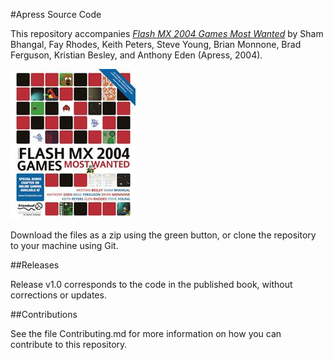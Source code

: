 #Apress Source Code

This repository accompanies [*Flash MX 2004 Games Most Wanted*](http://www.apress.com/9781590592366) by Sham Bhangal, Fay Rhodes, Keith Peters, Steve Young, Brian Monnone, Brad Ferguson, Kristian Besley, and Anthony Eden (Apress, 2004).

![Cover image](9781590592366.jpg)

Download the files as a zip using the green button, or clone the repository to your machine using Git.

##Releases

Release v1.0 corresponds to the code in the published book, without corrections or updates.

##Contributions

See the file Contributing.md for more information on how you can contribute to this repository.
